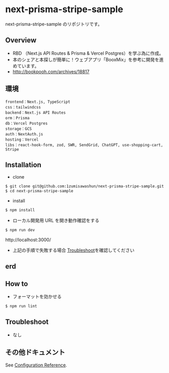 # next-prisma-stripe-sample

next-prisma-stripe-sample のリポジトリです。

## Overview

- RBD （Next.js API Routes & Prisma & Vercel Postgres）を学ぶ為に作成。
- 本のシェアと本探しが簡単に！ウェブアプリ「BooxMix」を参考に開発を進めています。
- http://bookpooh.com/archives/18817

## 環境

```
frontend：Next.js, TypeScript
css：tailwindcss
backend：Next.js API Routes
orm：Prisma
db：Vercel Postgres
storage：GCS
auth：NextAuth.js
hosting：Vercel
libs：react-hook-form, zod, SWR, SendGrid, ChatGPT, use-shopping-cart, Stripe
```

## Installation

- clone

```bash
$ git clone git@github.com:1zumisawashun/next-prisma-stripe-sample.git
$ cd next-prisma-stripe-sample
```

- install

```bash
$ npm install
```

- ローカル開発用 URL を開き動作確認をする

```bash
$ npm run dev
```

http://localhost:3000/

- 上記の手順で失敗する場合 [Troubleshoot](#Troubleshoot)を確認してください

## erd

<!-- <img src="./public/ERD.svg" alt="erd"> -->

<!-- ## demo

<img src="./public/shopping_cart_demo.gif" alt="A gif of the Shopping Cart Checkout payment page." align="center"> -->

## How to

- フォーマットを効かせる

```bash
$ npm run lint
```

## Troubleshoot

- なし

## その他ドキュメント

See [Configuration Reference](https://github.com/vercel/next.js/tree/canary/examples/with-stripe-typescript).
